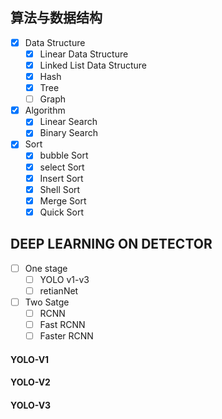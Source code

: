 ## 算法与数据结构

- [x] Data Structure
  - [x] Linear Data Structure
  - [x] Linked List Data Structure
  - [x] Hash
  - [x] Tree
  - [ ] Graph
- [x] Algorithm
  - [x] Linear Search
  - [x] Binary Search
- [x] Sort
  - [x] bubble Sort
  - [x] select Sort
  - [x] Insert Sort
  - [x] Shell Sort
  - [x] Merge Sort
  - [x] Quick Sort

## DEEP LEARNING ON DETECTOR

- [ ] One stage
  - [ ] YOLO v1-v3
  - [ ] retianNet
- [ ] Two Satge
  - [ ] RCNN
  - [ ] Fast RCNN
  - [ ] Faster RCNN

#### YOLO-V1



#### YOLO-V2

#### YOLO-V3





